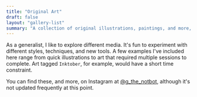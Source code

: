 ```yaml
---
title: "Original Art"
draft: false
layout: "gallery-list"
summary: "A collection of original illustrations, paintings, and more, utilizing a variety of media."
---
```


As a generalist, I like to explore different media. It's fun to experiment with different styles, techniques, and new tools. A few examples I've included here range from quick illustrations to art that required multiple sessions to complete. Art tagged `Inktober`, for example, would have a short time constraint.

You can find these, and more, on Instagram at [@g_the_notbot](https://www.instagram.com/g_the_notbot/), although it's not updated frequently at this point.
